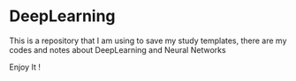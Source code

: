# DeepLearning

This is a repository that I am using to save my study templates, there are my codes and notes about DeepLearning and Neural Networks

Enjoy It !
